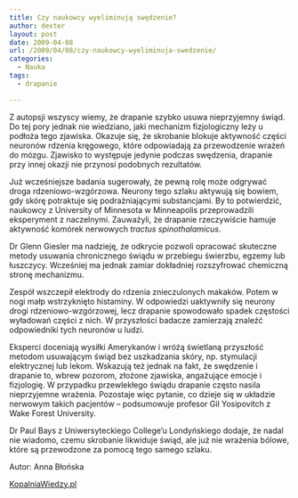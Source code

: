 ```yaml
---
title: Czy naukowcy wyeliminują swędzenie?
author: dexter
layout: post
date: 2009-04-08
url: /2009/04/08/czy-naukowcy-wyeliminuja-swedzenie/
categories:
  - Nauka
tags:
  - drapanie

---
```

Z autopsji wszyscy wiemy, że drapanie szybko usuwa nieprzyjemny świąd. Do tej pory jednak nie wiedziano, jaki mechanizm fizjologiczny leży u podłoża tego zjawiska. Okazuje się, że skrobanie blokuje aktywność części neuronów rdzenia kręgowego, które odpowiadają za przewodzenie wrażeń do mózgu. Zjawisko to występuje jedynie podczas swędzenia, drapanie przy innej okazji nie przynosi podobnych rezultatów.
  
<!--more-->


  
Już wcześniejsze badania sugerowały, że pewną rolę może odgrywać droga rdzeniowo-wzgórzowa. Neurony tego szlaku aktywują się bowiem, gdy skórę potraktuje się podrażniającymi substancjami. By to potwierdzić, naukowcy z University of Minnesota w Minneapolis przeprowadzili eksperyment z naczelnymi. Zauważyli, że drapanie rzeczywiście hamuje aktywność komórek nerwowych _tractus spinothalamicus_.

Dr Glenn Giesler ma nadzieję, że odkrycie pozwoli opracować skuteczne metody usuwania chronicznego świądu w przebiegu świerzbu, egzemy lub łuszczycy. Wcześniej ma jednak zamiar dokładniej rozszyfrować chemiczną stronę mechanizmu.

Zespół wszczepił elektrody do rdzenia znieczulonych makaków. Potem w nogi małp wstrzyknięto histaminy. W odpowiedzi uaktywniły się neurony drogi rdzeniowo-wzgórzowej, lecz drapanie spowodowało spadek częstości wyładowań części z nich. W przyszłości badacze zamierzają znaleźć odpowiedniki tych neuronów u ludzi.

Eksperci doceniają wysiłki Amerykanów i wróżą świetlaną przyszłość metodom usuwającym świąd bez uszkadzania skóry, np. stymulacji elektrycznej lub lekom. Wskazują też jednak na fakt, że swędzenie i drapanie to, wbrew pozorom, złożone zjawiska, angażujące emocje i fizjologię. W przypadku przewlekłego świądu drapanie często nasila nieprzyjemne wrażenia. Pozostaje więc pytanie, co dzieje się w układzie nerwowym takich pacjentów – podsumowuje profesor Gil Yosipovitch z Wake Forest University.

Dr Paul Bays z Uniwersyteckiego College&#8217;u Londyńskiego dodaje, że nadal nie wiadomo, czemu skrobanie likwiduje świąd, ale już nie wrażenia bólowe, które są przewodzone za pomocą tego samego szlaku.

Autor: Anna Błońska
  
[KopalniaWiedzy.pl][1]

 [1]: http://kopalniawiedzy.pl/drapanie-rdzen-kregowy-neurony-aktywnosc-hamowac-Glenn-Giesler-tractus-spinothalamicus-7222.html